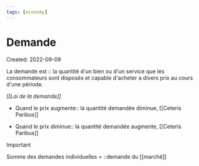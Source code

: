 ```yaml
---
tags: [economy] 
---
```


# Demande

Created: 2022-09-09

La demande est :: la quantité d'un bien ou d'un service que les consommateurs sont disposés et capable d'acheter a divers prix au cours d'une période.
<!--SR:!2023-02-25,4,270-->


*[[Loi de la demande]]*
- Quand le prix augmente:: la quantité demandée diminue, [[Ceteris Paribus]]
<!--SR:!2023-02-25,4,270-->

- Quand le prix diminue:: la quantité demandée augmente, [[Ceteris Paribus]]
<!--SR:!2023-02-27,4,274-->


> [!important]
> Somme des demandes individuelles = ::demande du [[marché]]

